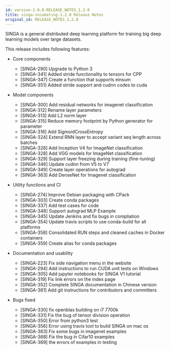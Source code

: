 ```yaml
---
id: version-2.0.0-RELEASE_NOTES_1.2.0
title: singa-incubating-1.2.0 Release Notes
original_id: RELEASE_NOTES_1.2.0
---
```


<!--- Licensed to the Apache Software Foundation (ASF) under one or more contributor license agreements.  See the NOTICE file distributed with this work for additional information regarding copyright ownership.  The ASF licenses this file to you under the Apache License, Version 2.0 (the "License"); you may not use this file except in compliance with the License.  You may obtain a copy of the License at http://www.apache.org/licenses/LICENSE-2.0 Unless required by applicable law or agreed to in writing, software distributed under the License is distributed on an "AS IS" BASIS, WITHOUT WARRANTIES OR CONDITIONS OF ANY KIND, either express or implied.  See the License for the specific language governing permissions and limitations under the License.  -->

SINGA is a general distributed deep learning platform for training big deep
learning models over large datasets.

This release includes following features:

  * Core components
      * [SINGA-290] Upgrade to Python 3
      * [SINGA-341] Added stride functionality to tensors for CPP
      * [SINGA-347] Create a function that supports einsum
      * [SINGA-351] Added stride support and cudnn codes to cuda

  * Model components
      * [SINGA-300] Add residual networks for imagenet classification
      * [SINGA-312] Rename layer parameters
      * [SINGA-313] Add L2 norm layer
      * [SINGA-315] Reduce memory footprint by Python generator for parameter
      * [SINGA-316] Add SigmoidCrossEntropy
      * [SINGA-324] Extend RNN layer to accept variant seq length across batches
      * [SINGA-326] Add Inception V4 for ImageNet classification
      * [SINGA-328] Add VGG models for ImageNet classification
      * [SINGA-329] Support layer freezing during training (fine-tuning)
      * [SINGA-346] Update cudnn from V5 to V7
      * [SINGA-349] Create layer operations for autograd
      * [SINGA-363] Add DenseNet for Imagenet classification

  * Utility functions and CI
      * [SINGA-274] Improve Debian packaging with CPack
      * [SINGA-303] Create conda packages
      * [SINGA-337] Add test cases for code
      * [SINGA-348] Support autograd MLP Example
      * [SINGA-345] Update Jenkins and fix bugs in compliation
      * [SINGA-354] Update travis scripts to use conda-build for all platforms
      * [SINGA-358] Consolidated RUN steps and cleaned caches in Docker containers
      * [SINGA-359] Create alias for conda packages

  * Documentation and usability
      * [SINGA-223] Fix side navigation menu in the website
      * [SINGA-294] Add instructions to run CUDA unit tests on Windows
      * [SINGA-305] Add jupyter notebooks for SINGA V1 tutorial
      * [SINGA-319] Fix link errors on the index page
      * [SINGA-352] Complete SINGA documentation in Chinese version
      * [SINGA-361] Add git instructions for contributors and committers

  * Bugs fixed
      * [SINGA-330] fix openblas building on i7 7700k
      * [SINGA-331] Fix the bug of tensor division operation
      * [SINGA-350] Error from python3 test
      * [SINGA-356] Error using travis tool to build SINGA on mac os
      * [SINGA-363] Fix some bugs in imagenet examples
      * [SINGA-368] Fix the bug in Cifar10 examples
      * [SINGA-369] the errors of examples in testing
